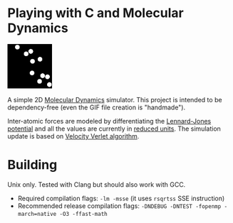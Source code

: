 # Playing with C and Molecular Dynamics

![alt-text](samples/sample.gif)

A simple 2D [Molecular Dynamics](https://en.wikipedia.org/wiki/Molecular_dynamics) simulator. This project is intended to be dependency-free (even the GIF file creation is "handmade").

Inter-atomic forces are modeled by differentiating the [Lennard-Jones potential][LJ] and
all the values are currently in [reduced units][units].
The simulation update is based on [Velocity Verlet algorithm][Verlet].


# Building

Unix only. Tested with Clang but should also work with GCC.


- Required compilation flags: `-lm -msse` (it uses `rsqrtss` SSE instruction)
- Recommended release compilation flags: `-DNDEBUG -DNTEST -fopenmp -march=native -O3 -ffast-math`


[units]: https://en.wikipedia.org/wiki/Lennard-Jones_potential#Dimensionless_(reduced)_units
[LJ]: https://en.wikipedia.org/wiki/Lennard-Jones_potential
[Verlet]: https://en.wikipedia.org/wiki/Verlet_integration#Velocity_Verlet
